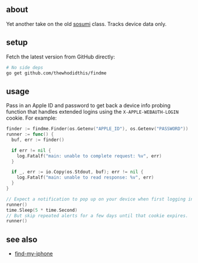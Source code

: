 ## about

Yet another take on the old [sosumi](https://en.wikipedia.org/wiki/Sosumi) class. Tracks device data only.

## setup

Fetch the latest version from GitHub directly:

```sh
# No side deps
go get github.com/thewhodidthis/findme
```

## usage

Pass in an Apple ID and password to get back a device info probing function that handles extended logins using the `X-APPLE-WEBAUTH-LOGIN` cookie. For example:

```go
finder := findme.Finder(os.Getenv("APPLE_ID"), os.Getenv("PASSWORD"))
runner := func() {
  buf, err := finder()

  if err != nil {
    log.Fatalf("main: unable to complete request: %v", err)
  }

  if _, err := io.Copy(os.Stdout, buf); err != nil {
    log.Fatalf("main: unable to read response: %v", err)
  }
}

// Expect a notification to pop up on your device when first logging in.
runner()
time.Sleep(5 * time.Second)
// But skip repeated alerts for a few days until that cookie expires.
runner()
```

## see also

- [find-my-iphone](https://github.com/matt-kruse/find-my-iphone)
